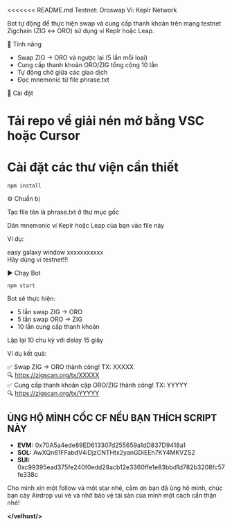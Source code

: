 <<<<<<< README.md
Testnet: Oroswap Ví:  Keplr Network 

Bot tự động để thực hiện swap và cung cấp thanh khoản trên mạng testnet Zigchain (ZIG ↔️ ORO) sử dụng ví Keplr hoặc Leap.

🚀 Tính năng

- Swap ZIG → ORO và ngược lại (5 lần mỗi loại)
- Cung cấp thanh khoản ORO/ZIG tổng cộng 10 lần
- Tự động chờ giữa các giao dịch
- Đọc mnemonic từ file phrase.txt

📁 Cài đặt

# Tải repo về giải nén mở bằng VSC hoặc Cursor

# Cài đặt các thư viện cần thiết
```npm install```

⚙️ Chuẩn bị

Tạo file tên là phrase.txt ở thư mục gốc

Dán mnemonic ví Keplr hoặc Leap của bạn vào file này

Ví dụ:

easy galaxy window xxxxxxxxxxx  
Hãy dùng ví testnet!!!

▶️ Chạy Bot

```npm start```

Bot sẽ thực hiện:

- 5 lần swap ZIG → ORO
- 5 lần swap ORO → ZIG
- 10 lần cung cấp thanh khoản

Lặp lại 10 chu kỳ với delay 15 giây

Ví dụ kết quả:

✅ Swap ZIG → ORO thành công! TX: XXXXX  
🔍 https://zigscan.org/tx/XXXXX  
✅ Cung cấp thanh khoản cặp ORO/ZIG thành công! TX: YYYYY  
🔍 https://zigscan.org/tx/YYYYY  

## ỦNG HỘ MÌNH CỐC CF NẾU BẠN THÍCH SCRIPT NÀY

- **EVM:** 0x70A5a4ede89ED613307d255659a1dD837D9418a1
- **SOL:** AwXQn61FFabdV4iDjzCNTHtx2yanGDiEEh7KY4MKVZS2
- **SUI:** 0xc99395ead375fe240f0edd28acb12e3360ffe1e83bbd1d782b3208fc57fe338c

Cho mình xin một follow và một star nhé, cảm ơn bạn đã ủng hộ mình, chúc bạn cày Airdrop vui vẻ và nhớ bảo vệ tải sản của mình một cách cẩn thận nhé!

**</velhust/>**